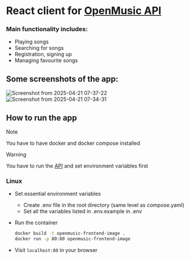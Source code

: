 # React client for [OpenMusic API](https://github.com/duckdev-d/openmusic-backend)

### Main functionality includes:
* Playing songs
* Searching for songs
* Registration, signing up
* Managing favourite songs


## Some screenshots of the app:

![Screenshot from 2025-04-21 07-37-22](https://github.com/user-attachments/assets/75450a1e-ce57-483a-9edf-f5a138544831)
![Screenshot from 2025-04-21 07-34-31](https://github.com/user-attachments/assets/c694f855-c8fd-4e1c-9833-df1053cfc2b7)


## How to run the app
> [!NOTE]
> You have to have docker and docker compose installed

> [!WARNING]
> You have to run the [API](https://github.com/duckdev-d/openmusic-backend) and set environment variables first

### Linux
* Set essential environment variables
  * Create .env file in the root directory (same level as compose.yaml)
  * Set all the variables listed in .env.example in .env
    
* Run the container
  ```bash
  docker build -t openmusic-frontend-image .
  docker run -p 80:80 openmusic-frontend-image

* Visit ```localhost:80``` in your browser

